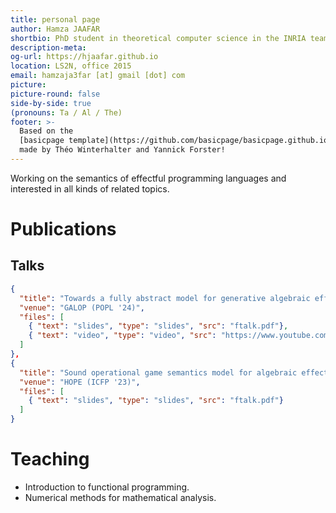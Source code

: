 ```yaml
---
title: personal page
author: Hamza JAAFAR 
shortbio: PhD student in theoretical computer science in the INRIA team [Gallinette](https://gallinette.gitlabpages.inria.fr/website/) under the supervision of Guilhem JABER.
description-meta: 
og-url: https://hjaafar.github.io
location: LS2N, office 2015
email: hamzaja3far [at] gmail [dot] com
picture: 
picture-round: false
side-by-side: true
(pronouns: Ta / Al / The)
footer: >-
  Based on the
  [basicpage template](https://github.com/basicpage/basicpage.github.io) 
  made by Théo Winterhalter and Yannick Forster!
---
```


Working on the semantics of effectful programming languages and interested in all kinds of related topics.

# Publications

## Talks

``` json {.papers}
{
  "title": "Towards a fully abstract model for generative algebraic effects and handlers",
  "venue": "GALOP (POPL '24)",
  "files": [
    { "text": "slides", "type": "slides", "src": "ftalk.pdf"},
    { "text": "video", "type": "video", "src": "https://www.youtube.com/watch?v=tF9Y5GxJpmc"}
  ]
},
{
  "title": "Sound operational game semantics model for algebraic effects and handlers",
  "venue": "HOPE (ICFP '23)",
  "files": [
    { "text": "slides", "type": "slides", "src": "ftalk.pdf"}
  ]
}

```


# Teaching
- Introduction to functional programming.
- Numerical methods for mathematical analysis.
